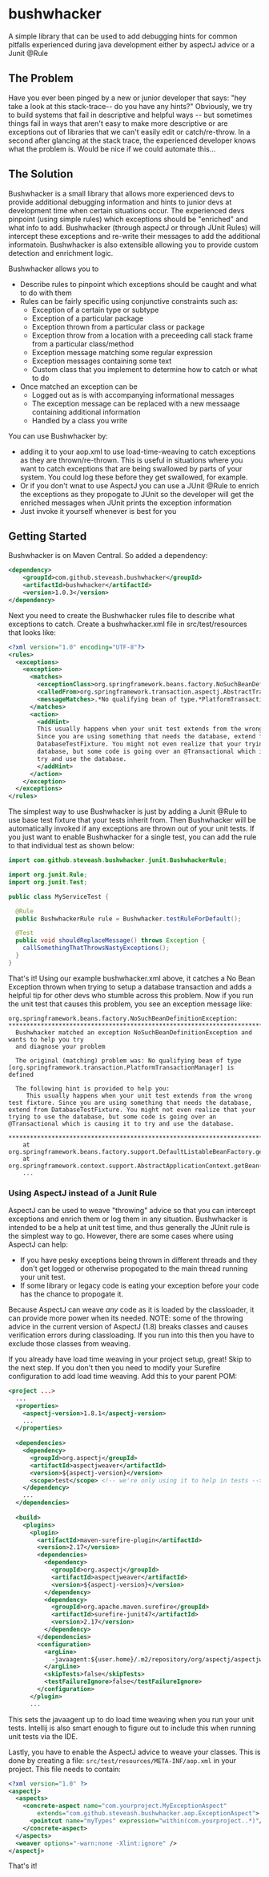 bushwhacker
===========

A simple library that can be used to add debugging hints for common pitfalls experienced during java development either by aspectJ advice or a Junit @Rule

## The Problem
Have you ever been pinged by a new or junior developer that says: "hey take a look at this stack-trace-- do you have any hints?"  Obviously, we try to build systems that fail in descriptive and helpful ways -- but sometimes things fail in ways that aren't easy to make more descriptive or are exceptions out of libraries that we can't easily edit or catch/re-throw.  In a second after glancing at the stack trace, the experienced developer knows what the problem is.  Would be nice if we could automate this...

## The Solution
Bushwhacker is a small library that allows more experienced devs to provide additional debugging information and hints to junior devs at development time when certain situations occur.  The experienced devs pinpoint (using simple rules) which exceptions should be "enriched" and what info to add.  Bushwhacker (through aspectJ or through JUnit Rules) will intercept these exceptions and re-write their messages to add the additional informatoin.  Bushwhacker is also extensible allowing you to provide custom detection and enrichment logic.  

Bushwhacker allows you to
* Describe rules to pinpoint which exceptions should be caught and what to do with them
* Rules can be fairly specific using conjunctive constraints such as:
  * Exception of a certain type or subtype
  * Exception of a particular package
  * Exception thrown from a particular class or package
  * Exception throw from a location with a preceeding call stack frame from a particular class/method
  * Exception message matching some regular expression
  * Exception messages containing some text
  * Custom class that you implement to determine how to catch or what to do
* Once matched an exception can be
  * Logged out as is with accompanying informational messages
  * The exception message can be replaced with a new messaage containing additional information
  * Handled by a class you write

You can use Bushwhacker by:
* adding it to your aop.xml to use load-time-weaving to catch exceptions as they are thrown/re-thrown.  This is useful in situations where you want to catch exceptions that are being swallowed by parts of your system.  You could log these before they get swallowed, for example.
* Or if you don't wnat to use AspectJ you can use a JUnit @Rule to enrich the exceptions as they propogate to JUnit so the developer will get the enriched messages when JUnit prints the exception information
* Just invoke it yourself whenever is best for you

## Getting Started
Bushwhacker is on Maven Central.  So added a dependency:

```xml
<dependency>
    <groupId>com.github.steveash.bushwhacker</groupId>
    <artifactId>bushwhacker</artifactId>
    <version>1.0.3</version>
</dependency>
```

Next you need to create the Bushwhacker rules file to describe what exceptions to catch. Create
a bushwhacker.xml file in src/test/resources that looks like:

```xml
<?xml version="1.0" encoding="UTF-8"?>
<rules>
  <exceptions>
    <exception>
      <matches>
        <exceptionClass>org.springframework.beans.factory.NoSuchBeanDefinitionException</exceptionClass>
        <calledFrom>org.springframework.transaction.aspectj.AbstractTransactionAspect*</calledFrom>
        <messageMatches>.*No qualifying bean of type.*PlatformTransactionManager.*</messageMatches>
      </matches>
      <action>
        <addHint>
        This usually happens when your unit test extends from the wrong test fixture. 
        Since you are using something that needs the database, extend from 
        DatabaseTestFixture. You might not even realize that your trying to use the 
        database, but some code is going over an @Transactional which is causing it to 
        try and use the database.
        </addHint>
      </action>
    </exception>
  </exceptions>
</rules>
```

The simplest way to use Bushwhacker is just by adding a Junit @Rule to use base test fixture that your tests inherit from.  Then Bushwhacker will be automatically invoked if any exceptions are thrown out of your unit tests.  If you just want to enable Bushwhacker for a single test, you can add the rule to that individual test as shown below:

```java
import com.github.steveash.bushwhacker.junit.BushwhackerRule;

import org.junit.Rule;
import org.junit.Test;

public class MyServiceTest {

  @Rule
  public BushwhackerRule rule = Bushwhacker.testRuleForDefault();

  @Test
  public void shouldReplaceMessage() throws Exception {
    callSomethingThatThrowsNastyExceptions();
  }
}
```

That's it!  Using our example bushwhacker.xml above, it catches a No Bean Exception thrown when trying to
setup a database transaction and adds a helpful tip for other devs who stumble across this 
problem.  Now if you run the unit test that causes this problem, you see an exception message like:

```
org.springframework.beans.factory.NoSuchBeanDefinitionException: 
***************************************************************************
  Bushwhacker matched an exception NoSuchBeanDefinitionException and wants to help you try
  and diagnose your problem

  The original (matching) problem was: No qualifying bean of type [org.springframework.transaction.PlatformTransactionManager] is defined

  The following hint is provided to help you:
     This usually happens when your unit test extends from the wrong test fixture. Since you are using something that needs the database, extend from DatabaseTestFixture. You might not even realize that your trying to use the database, but some code is going over an @Transactional which is causing it to try and use the database. 

***************************************************************************
	at org.springframework.beans.factory.support.DefaultListableBeanFactory.getBean(DefaultListableBeanFactory.java:319)
	at org.springframework.context.support.AbstractApplicationContext.getBean(AbstractApplicationContext.java:985)
	...
```

### Using AspectJ instead of a Junit Rule
AspectJ can be used to weave "throwing" advice so that you can intercept exceptions and enrich them or log them in any situation.  Bushwhacker is intended to be a help at unit test time, and thus generally the JUnit rule is the simplest way to go.  However, there are some cases where using AspectJ can help:
* If you have pesky exceptions being thrown in different threads and they don't get logged or otherwise propogated to the main thread running your unit test.
* If some library or legacy code is eating your exception before your code has the chance to propogate it.

Because AspectJ can weave _any_ code as it is loaded by the classloader, it can provide more power when its needed.  NOTE: some of the throwing advice in the current version of AspectJ (1.8) breaks classes and causes verification errors during classloading.  If you run into this then you have to exclude those classes from weaving.

If you already have load time weaving in your project setup, great! Skip to the next step.  If you
don't then you need to modify your Surefire configuration to add load time weaving.  Add this to 
your parent POM:

```xml
<project ...>
  ...
  <properties>
    <aspectj-version>1.8.1</aspectj-version>
    ...
  </properties>
  
  <dependencies>
    <dependency>
      <groupId>org.aspectj</groupId>
      <artifactId>aspectjweaver</artifactId>
      <version>${aspectj-version}</version>
      <scope>test</scope> <!-- we're only using it to help in tests -->
    </dependency>
    ...
  </dependencies>
  
  <build>
    <plugins>
      <plugin>
        <artifactId>maven-surefire-plugin</artifactId>
        <version>2.17</version>
        <dependencies>
          <dependency>
            <groupId>org.aspectj</groupId>
            <artifactId>aspectjweaver</artifactId>
            <version>${aspectj-version}</version>
          </dependency>
          <dependency>
            <groupId>org.apache.maven.surefire</groupId>
            <artifactId>surefire-junit47</artifactId>
            <version>2.17</version>
          </dependency>
        </dependencies>
        <configuration>
          <argLine>
            -javaagent:${user.home}/.m2/repository/org/aspectj/aspectjweaver/${aspectj-version}/aspectjweaver-${aspectj-version}.jar
          </argLine>
          <skipTests>false</skipTests>
          <testFailureIgnore>false</testFailureIgnore>
        </configuration>
      </plugin>
      ...
```

This sets the javaagent up to do load time weaving when you run your unit tests.  Intellij is also 
smart enough to figure out to include this when running unit tests via the IDE.

Lastly, you have to enable the AspectJ advice to weave your classes.  This is done by creating
a file: `src/test/resources/META-INF/aop.xml` in your project.  This file needs to contain:

```xml
<?xml version="1.0" ?>
<aspectj>
  <aspects>
    <concrete-aspect name="com.yourproject.MyExceptionAspect"
        extends="com.github.steveash.bushwhacker.aop.ExceptionAspect">
      <pointcut name="myTypes" expression="within(com.yourproject..*)"/>
    </concrete-aspect>
  </aspects>
  <weaver options="-warn:none -Xlint:ignore" />
</aspectj>
```

That's it!  
